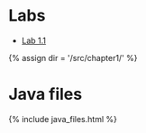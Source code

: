 # Labs
* [Lab 1.1](lab1-1.md)

{% assign dir = '/src/chapter1/' %}
# Java files
{% include java_files.html %}
